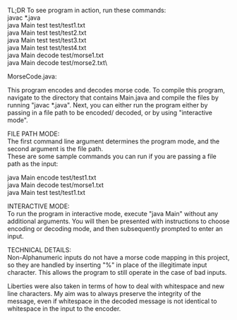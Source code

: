 TL;DR
To see program in action, run these commands:\
javac *.java\
java Main test test/test1.txt\
java Main test test/test2.txt\
java Main test test/test3.txt\
java Main test test/test4.txt\
java Main decode test/morse1.txt\
java Main decode test/morse2.txt\

MorseCode.java:

This program encodes and decodes morse code.
To compile this program, navigate to the directory that contains Main.java and compile the files by running "javac *.java".
Next, you can either run the program either by passing in a file path to be encoded/ decoded, or by using "interactive mode".

FILE PATH MODE:\
The first command line argument determines the program mode, and the second argument is the file path.\
These are some sample commands you can run if you are passing a file path as the input:

java Main encode test/test1.txt\
java Main decode test/morse1.txt\
java Main test test/test1.txt

INTERACTIVE MODE:\
To run the program in interactive mode, execute "java Main" without any additional arguments. You will then be presented with instructions to choose encoding or decoding mode, and then subsequently prompted to enter an input.

TECHNICAL DETAILS:\
Non-Alphanumeric inputs do not have a morse code mapping in this project, so they are handled by inserting "%" in place of the illegitimate input character. This allows the program to still operate in the case of bad inputs.

Liberties were also taken in terms of how to deal with whitespace and new line characters. My aim was to always preserve the integrity of the message, even if whitespace in the decoded message is not identical to whitespace in the input to the encoder.

